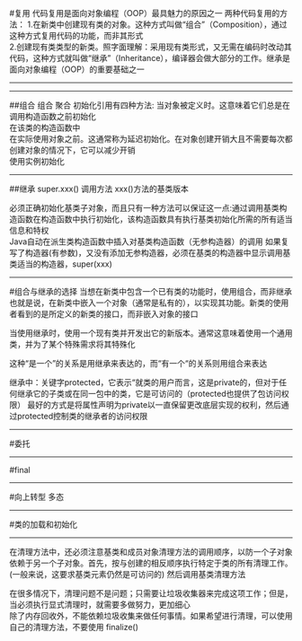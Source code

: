 #复用
代码复用是面向对象编程（OOP）最具魅力的原因之一
两种代码复用的方法：
1.在新类中创建现有类的对象。这种方式叫做“组合”（Composition），通过这种方式复用代码的功能，而非其形式  
2.创建现有类类型的新类。照字面理解：采用现有类形式，又无需在编码时改动其代码，这种方式就叫做“继承”（Inheritance），编译器会做大部分的工作。继承是面向对象编程（OOP）的重要基础之一

-----------
-----------
##组合
组合 聚合
初始化引用有四种方法:
当对象被定义时。这意味着它们总是在调用构造函数之前初始化  
在该类的构造函数中  
在实际使用对象之前。这通常称为延迟初始化。在对象创建开销大且不需要每次都创建对象的情况下，它可以减少开销  
使用实例初始化

-----------
##继承
super.xxx() 调用方法 xxx()方法的基类版本

必须正确初始化基类子对象，而且只有一种方法可以保证这一点:通过调用基类构造函数在构造函数中执行初始化，该构造函数具有执行基类初始化所需的所有适当信息和特权  
Java自动在派生类构造函数中插入对基类构造函数（无参构造器）的调用
如果复写了构造器(有参数)，又没有添加无参构造器，必须在基类的构造器中显示调用基类适当的构造器，super(xxx)

-----------
#组合与继承的选择
当想在新类中包含一个已有类的功能时，使用组合，而非继承  
也就是说，在新类中嵌入一个对象（通常是私有的），以实现其功能。新类的使用者看到的是所定义的新类的接口，而非嵌入对象的接口  

当使用继承时，使用一个现有类并开发出它的新版本。通常这意味着使用一个通用类，并为了某个特殊需求将其特殊化  

这种“是一个”的关系是用继承来表达的，而“有一个“的关系则用组合来表达

继承中：关键字protected，它表示“就类的用户而言，这是private的，但对于任何继承它的子类或在同一包中的类，它是可访问的（protected也提供了包访问权限）
最好的方式是将属性声明为private以一直保留更改底层实现的权利，然后通过protected控制类的继承者的访问权限

-----------
#委托

-----------
#final

-----------
#向上转型
多态

-----------
#类的加载和初始化

-----------
在清理方法中，还必须注意基类和成员对象清理方法的调用顺序，以防一个子对象依赖于另一个子对象。首先，按与创建的相反顺序执行特定于类的所有清理工作。(一般来说，这要求基类元素仍然是可访问的) 然后调用基类清理方法  

在很多情况下，清理问题不是问题；只需要让垃圾收集器来完成这项工作；但是，当必须执行显式清理时，就需要多做努力，更加细心  
除了内存回收外，不能依赖垃圾收集来做任何事情。如果希望进行清理，可以使用自己的清理方法，不要使用 finalize()
